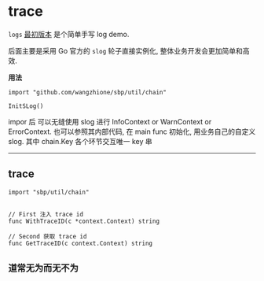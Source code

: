# trace

`logs` [最初版本](https://github.com/wangzhione/sbp/commit/31ce0c165f3aef210926dc5f9ba5f7f08adb0b35#diff-9dc24e6d44b4f20a2c5d287b7560dc229700661a1eeb5f18c15fe84864687d80) 是个简单手写 log demo. 

后面主要是采用 Go 官方的 `slog` 轮子直接实例化, 整体业务开发会更加简单和高效.

**用法**

```
import "github.com/wangzhione/sbp/util/chain"

InitSLog()
```

impor 后 可以无缝使用 slog 进行 InfoContext or WarnContext or ErrorContext. 也可以参照其内部代码, 在 main func 初始化, 用业务自己的自定义 slog. 其中 chain.Key 各个环节交互唯一 key 串

***

## trace

```
import "sbp/util/chain"


// First 注入 trace id
func WithTraceID(c *context.Context) string

// Second 获取 trace id
func GetTraceID(c context.Context) string 
```


## `道常无为而无不为` 
